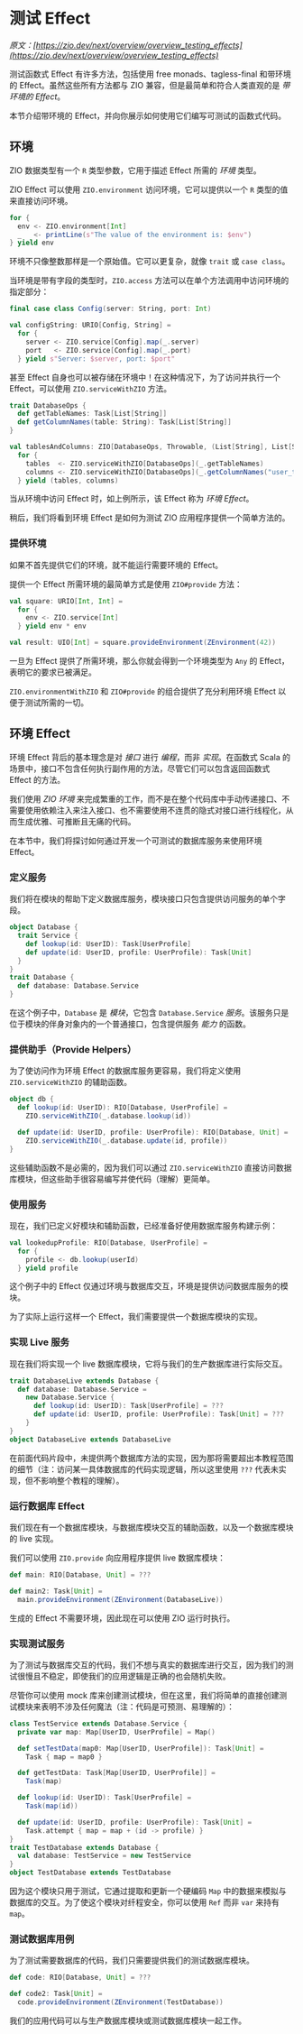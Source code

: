 # 测试 Effect

*原文：[https://zio.dev/next/overview/overview_testing_effects](https://zio.dev/next/overview/overview_testing_effects)*

测试函数式 Effect 有许多方法，包括使用 free monads、tagless-final 和带环境的 Effect。虽然这些所有方法都与 ZIO 兼容，但是最简单和符合人类直观的是 *带环境的 Effect*。

本节介绍带环境的 Effect，并向你展示如何使用它们编写可测试的函数式代码。

## 环境

ZIO 数据类型有一个 `R` 类型参数，它用于描述 Effect 所需的 *环境* 类型。

ZIO Effect 可以使用 `ZIO.environment` 访问环境，它可以提供以一个 `R` 类型的值来直接访问环境。

```scala
for {
  env <- ZIO.environment[Int]
  _   <- printLine(s"The value of the environment is: $env")
} yield env
```

环境不只像整数那样是一个原始值。它可以更复杂，就像 `trait` 或 `case class`。

当环境是带有字段的类型时，`ZIO.access` 方法可以在单个方法调用中访问环境的指定部分：

```scala
final case class Config(server: String, port: Int)

val configString: URIO[Config, String] = 
  for {
    server <- ZIO.service[Config].map(_.server)
    port   <- ZIO.service[Config].map(_.port)
  } yield s"Server: $server, port: $port"
```

甚至 Effect 自身也可以被存储在环境中！在这种情况下，为了访问并执行一个 Effect，可以使用 `ZIO.serviceWithZIO` 方法。

```scala
trait DatabaseOps {
  def getTableNames: Task[List[String]]
  def getColumnNames(table: String): Task[List[String]]
}

val tablesAndColumns: ZIO[DatabaseOps, Throwable, (List[String], List[String])] = 
  for {
    tables  <- ZIO.serviceWithZIO[DatabaseOps](_.getTableNames)
    columns <- ZIO.serviceWithZIO[DatabaseOps](_.getColumnNames("user_table"))
  } yield (tables, columns)
```

当从环境中访问 Effect 时，如上例所示，该 Effect 称为 *环境 Effect*。

稍后，我们将看到环境 Effect 是如何为测试 ZIO 应用程序提供一个简单方法的。

### 提供环境

如果不首先提供它们的环境，就不能运行需要环境的 Effect。

提供一个 Effect 所需环境的最简单方式是使用 `ZIO#provide` 方法：

```scala
val square: URIO[Int, Int] = 
  for {
    env <- ZIO.service[Int]
  } yield env * env

val result: UIO[Int] = square.provideEnvironment(ZEnvironment(42))
```

一旦为 Effect 提供了所需环境，那么你就会得到一个环境类型为 `Any` 的 Effect，表明它的要求已被满足。

`ZIO.environmentWithZIO` 和 `ZIO#provide` 的组合提供了充分利用环境 Effect 以便于测试所需的一切。

## 环境 Effect

环境 Effect 背后的基本理念是对 *接口* 进行 *编程*，而非 *实现*。在函数式 Scala 的场景中，接口不包含任何执行副作用的方法，尽管它们可以包含返回函数式 Effect 的方法。

我们使用 *ZIO 环境* 来完成繁重的工作，而不是在整个代码库中手动传递接口、不需要使用依赖注入来注入接口、也不需要使用不连贯的隐式对接口进行线程化，从而生成优雅、可推断且无痛的代码。

在本节中，我们将探讨如何通过开发一个可测试的数据库服务来使用环境 Effect。

### 定义服务

我们将在模块的帮助下定义数据库服务，模块接口只包含提供访问服务的单个字段。

```scala
object Database {
  trait Service {
    def lookup(id: UserID): Task[UserProfile]
    def update(id: UserID, profile: UserProfile): Task[Unit]
  }
}
trait Database {
  def database: Database.Service
}
```

在这个例子中，`Database` 是 *模块*，它包含 `Database.Service` *服务*。该服务只是位于模块的伴身对象内的一个普通接口，包含提供服务 *能力* 的函数。

### 提供助手（Provide Helpers）

为了使访问作为环境 Effect 的数据库服务更容易，我们将定义使用 `ZIO.serviceWithZIO` 的辅助函数。

```scala
object db {
  def lookup(id: UserID): RIO[Database, UserProfile] =
    ZIO.serviceWithZIO(_.database.lookup(id))

  def update(id: UserID, profile: UserProfile): RIO[Database, Unit] =
    ZIO.serviceWithZIO(_.database.update(id, profile))
}
```

这些辅助函数不是必需的，因为我们可以通过 `ZIO.serviceWithZIO` 直接访问数据库模块，但这些助手很容易编写并使代码（理解）更简单。

### 使用服务

现在，我们已定义好模块和辅助函数，已经准备好使用数据库服务构建示例：

```scala
val lookedupProfile: RIO[Database, UserProfile] = 
  for {
    profile <- db.lookup(userId)
  } yield profile
```

这个例子中的 Effect 仅通过环境与数据库交互，环境是提供访问数据库服务的模块。

为了实际上运行这样一个 Effect，我们需要提供一个数据库模块的实现。

### 实现 Live 服务

现在我们将实现一个 live 数据库模块，它将与我们的生产数据库进行实际交互。

```scala
trait DatabaseLive extends Database {
  def database: Database.Service = 
    new Database.Service {
      def lookup(id: UserID): Task[UserProfile] = ???
      def update(id: UserID, profile: UserProfile): Task[Unit] = ???
    }
}
object DatabaseLive extends DatabaseLive
```

在前面代码片段中，未提供两个数据库方法的实现，因为那将需要超出本教程范围的细节（注：访问某一具体数据库的代码实现逻辑，所以这里使用 `???` 代表未实现，但不影响整个教程的理解）。

### 运行数据库 Effect

我们现在有一个数据库模块，与数据库模块交互的辅助函数，以及一个数据库模块的 live 实现。

我们可以使用 `ZIO.provide` 向应用程序提供 live 数据库模块：

```scala
def main: RIO[Database, Unit] = ???

def main2: Task[Unit] = 
  main.provideEnvironment(ZEnvironment(DatabaseLive))
```

生成的 Effect 不需要环境，因此现在可以使用 ZIO 运行时执行。

### 实现测试服务

为了测试与数据库交互的代码，我们不想与真实的数据库进行交互，因为我们的测试很慢且不稳定，即使我们的应用逻辑是正确的也会随机失败。

尽管你可以使用 mock 库来创建测试模块，但在这里，我们将简单的直接创建测试模块来表明不涉及任何魔法（注：代码是可预测、易理解的）：

```scala
class TestService extends Database.Service {
  private var map: Map[UserID, UserProfile] = Map()

  def setTestData(map0: Map[UserID, UserProfile]): Task[Unit] = 
    Task { map = map0 }

  def getTestData: Task[Map[UserID, UserProfile]] = 
    Task(map)

  def lookup(id: UserID): Task[UserProfile] = 
    Task(map(id))

  def update(id: UserID, profile: UserProfile): Task[Unit] = 
    Task.attempt { map = map + (id -> profile) }
}
trait TestDatabase extends Database {
  val database: TestService = new TestService
}
object TestDatabase extends TestDatabase
```

因为这个模块只用于测试，它通过提取和更新一个硬编码 `Map` 中的数据来模拟与数据库的交互。为了使这个模块对纤程安全，你可以使用 `Ref` 而非 `var` 来持有 `map`。

### 测试数据库用例

为了测试需要数据库的代码，我们只需要提供我们的测试数据库模块。

```scala
def code: RIO[Database, Unit] = ???

def code2: Task[Unit] = 
  code.provideEnvironment(ZEnvironment(TestDatabase))
```

我们的应用代码可以与生产数据库模块或测试数据库模块一起工作。
